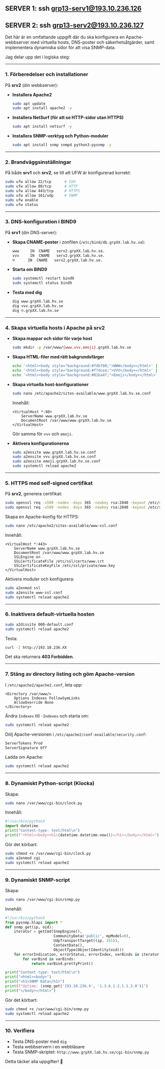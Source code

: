 SERVER 1:      ssh grp13-serv1@193.10.236.126      
--------------------------------------------------------------------
SERVER 2:      ssh grp13-serv2@193.10.236.127
--------------------------------------------------------------------

Det här är en omfattande uppgift där du ska konfigurera en Apache-webbserver med virtuella hosts, DNS-poster och säkerhetsåtgärder, samt implementera dynamiska sidor för att visa SNMP-data.  

Jag delar upp det i logiska steg:  

---

### **1. Förberedelser och installationer**  
På **srv2** (din webbserver):  
- **Installera Apache2**  
  ```bash
  sudo apt update
  sudo apt install apache2 -y
  ```

- **Installera NetSurf (för att se HTTP-sidor utan HTTPS)**  
  ```bash
  sudo apt install netsurf -y
  ```

- **Installera SNMP-verktyg och Python-moduler**  
  ```bash
  sudo apt install snmp snmpd python3-pysnmp -y
  ```

---

### **2. Brandväggsinställningar**  
På både **srv1** och **srv2**, se till att UFW är konfigurerad korrekt:

```bash
sudo ufw allow 22/tcp      # SSH
sudo ufw allow 80/tcp      # HTTP
sudo ufw allow 443/tcp     # HTTPS
sudo ufw allow 161/udp     # SNMP
sudo ufw enable
sudo ufw status
```

---

### **3. DNS-konfiguration i BIND9**  
På **srv1** (din DNS-server):  

- **Skapa CNAME-poster** i zonfilen (`/etc/bind/db.grpXX.lab.hv.se`):  

  ```bash
  www     IN  CNAME   serv2.grpXX.lab.hv.se.
  vvv     IN  CNAME   serv2.grpXX.lab.hv.se.
  ☺️      IN  CNAME   serv2.grpXX.lab.hv.se.
  ```

- **Starta om BIND9**  
  ```bash
  sudo systemctl restart bind9
  sudo systemctl status bind9
  ```

- **Testa med dig**  
  ```bash
  dig www.grpXX.lab.hv.se
  dig vvv.grpXX.lab.hv.se
  dig ☺️.grpXX.lab.hv.se
  ```

---

### **4. Skapa virtuella hosts i Apache på srv2**  

- **Skapa mappar och sidor för varje host**  
  ```bash
  sudo mkdir -p /var/www/{www,vvv,emoji}.grpXX.lab.hv.se
  ```

- **Skapa HTML-filer med rätt bakgrundsfärger**  

  ```bash
  echo '<html><body style="background:#fdbf00;">WWW</body></html>' | sudo tee /var/www/www.grpXX.lab.hv.se/index.html
  echo '<html><body style="background:#f7dcea;">VVV</body></html>' | sudo tee /var/www/vvv.grpXX.lab.hv.se/index.html
  echo '<html><body style="background:#81ba4f;">Emoji</body></html>' | sudo tee /var/www/emoji.grpXX.lab.hv.se/index.html
  ```

- **Skapa virtuella host-konfigurationer**  

  ```bash
  sudo nano /etc/apache2/sites-available/www.grpXX.lab.hv.se.conf
  ```

  Innehåll:  
  ```
  <VirtualHost *:80>
      ServerName www.grpXX.lab.hv.se
      DocumentRoot /var/www/www.grpXX.lab.hv.se
  </VirtualHost>
  ```

  Gör samma för `vvv` och `emoji`.

- **Aktivera konfigurationerna**  
  ```bash
  sudo a2ensite www.grpXX.lab.hv.se.conf
  sudo a2ensite vvv.grpXX.lab.hv.se.conf
  sudo a2ensite emoji.grpXX.lab.hv.se.conf
  sudo systemctl reload apache2
  ```

---

### **5. HTTPS med self-signed certifikat**  
På **srv2**, generera certifikat:

```bash
sudo openssl req -x509 -nodes -days 365 -newkey rsa:2048 -keyout /etc/ssl/private/www.key -out /etc/ssl/certs/www.crt
sudo openssl req -x509 -nodes -days 365 -newkey rsa:2048 -keyout /etc/ssl/private/vvv.key -out /etc/ssl/certs/vvv.crt
```

Skapa en Apache-konfig för HTTPS:

```bash
sudo nano /etc/apache2/sites-available/www-ssl.conf
```

Innehåll:

```
<VirtualHost *:443>
    ServerName www.grpXX.lab.hv.se
    DocumentRoot /var/www/www.grpXX.lab.hv.se
    SSLEngine on
    SSLCertificateFile /etc/ssl/certs/www.crt
    SSLCertificateKeyFile /etc/ssl/private/www.key
</VirtualHost>
```

Aktivera moduler och konfigurera:

```bash
sudo a2enmod ssl
sudo a2ensite www-ssl.conf
sudo systemctl reload apache2
```

---

### **6. Inaktivera default-virtuella hosten**
```bash
sudo a2dissite 000-default.conf
sudo systemctl reload apache2
```

Testa:  
```bash
curl -I http://193.10.236.XX
```
Det ska returnera **403 Forbidden**.

---

### **7. Stäng av directory listing och göm Apache-version**
I `/etc/apache2/apache2.conf`, leta upp:

```
<Directory /var/www/>
    Options Indexes FollowSymLinks
    AllowOverride None
</Directory>
```
Ändra `Indexes` till `-Indexes` och starta om:

```bash
sudo systemctl reload apache2
```

Dölj Apache-versionen i `/etc/apache2/conf-available/security.conf`:

```bash
ServerTokens Prod
ServerSignature Off
```

Ladda om Apache:

```bash
sudo systemctl reload apache2
```

---

### **8. Dynamiskt Python-script (Klocka)**
Skapa:

```bash
sudo nano /var/www/cgi-bin/clock.py
```

Innehåll:

```python
#!/usr/bin/python3
import datetime
print("Content-type: text/html\n")
print(f"<html><body><h1>{datetime.datetime.now()}</h1></body></html>")
```

Gör det körbart:

```bash
sudo chmod +x /var/www/cgi-bin/clock.py
sudo a2enmod cgi
sudo systemctl reload apache2
```

---

### **9. Dynamiskt SNMP-script**
Skapa:

```bash
sudo nano /var/www/cgi-bin/snmp.py
```

Innehåll:

```python
#!/usr/bin/python3
from pysnmp.hlapi import *
def snmp_get(ip, oid):
    iterator = getCmd(SnmpEngine(),
                      CommunityData('public', mpModel=0),
                      UdpTransportTarget((ip, 161)),
                      ContextData(),
                      ObjectType(ObjectIdentity(oid)))
    for errorIndication, errorStatus, errorIndex, varBinds in iterator:
        for varBind in varBinds:
            return varBind.prettyPrint()

print("Content-type: text/html\n")
print("<html><body>")
print("<h1>SNMP Data</h1>")
print(f"Uptime: {snmp_get('193.10.236.4', '1.3.6.1.2.1.1.3.0')}")
print("</body></html>")
```

Gör det körbart:

```bash
sudo chmod +x /var/www/cgi-bin/snmp.py
sudo systemctl reload apache2
```

---

### **10. Verifiera**
- Testa DNS-poster med `dig`
- Testa webbservern i en webbläsare
- Testa SNMP-skriptet: `http://www.grpXX.lab.hv.se/cgi-bin/snmp.py`

Detta täcker alla uppgifter! 🚀
